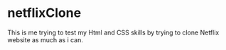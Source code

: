 # netflixClone
This is me trying to test my Html and CSS skills  by trying to clone Netflix website as much as i can.
